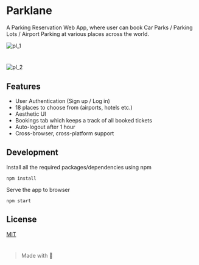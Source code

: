# Parklane

A Parking Reservation Web App, where user can book Car Parks / Parking Lots / Airport Parking at various places across the world.

![pl_1](https://github.com/DivyamKakkar24/Parklane/assets/64471060/a1bb5143-d9a1-425b-a59f-927dd53ffcf7)
#
![pl_2](https://github.com/DivyamKakkar24/Parklane/assets/64471060/58cbc2e6-96d8-42f1-9b0b-0c2aad882781)

## Features
* User Authentication (Sign up / Log in)
* 18 places to choose from (airports, hotels etc.)
* Aesthetic UI
* Bookings tab which keeps a track of all booked tickets
* Auto-logout after 1 hour
* Cross-browser, cross-platform support

## Development

Install all the required packages/dependencies using npm
```
npm install
```
Serve the app to browser
```
npm start
```

## License
[MIT](https://github.com/DivyamKakkar24/Parklane/blob/94d8b13137b69db3c85fddeabccdea615428e33e/LICENSE)

#
>Made with 🤍
